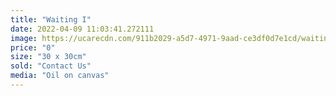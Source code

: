 ```yaml
---
title: "Waiting I"
date: 2022-04-09 11:03:41.272111
image: https://ucarecdn.com/911b2029-a5d7-4971-9aad-ce3df0d7e1cd/waiting-i.jpg
price: "0"
size: "30 x 30cm"
sold: "Contact Us"
media: "Oil on canvas"
---
```


